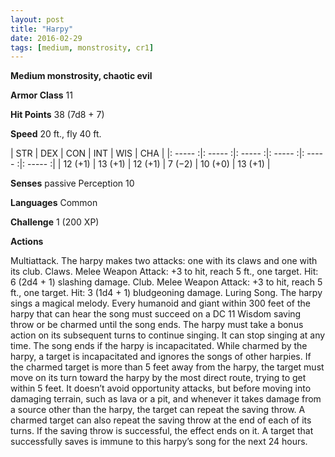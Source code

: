 ```yaml
---
layout: post
title: "Harpy"
date: 2016-02-29
tags: [medium, monstrosity, cr1]
---
```


**Medium monstrosity, chaotic evil**

**Armor Class** 11

**Hit Points** 38 (7d8 + 7)

**Speed** 20 ft., fly 40 ft.

|   STR   |   DEX   |   CON   |   INT   |   WIS   |   CHA   |
|: ----- :|: ----- :|: ----- :|: ----- :|: ----- :|: ----- :|
| 12 (+1) | 13 (+1) | 12 (+1) | 7 (−2) | 10 (+0) | 13 (+1) |

**Senses** passive Perception 10 

**Languages** Common 

**Challenge** 1 (200 XP) 

**Actions**

Multiattack. The harpy makes two attacks: one with its claws and one with its club. Claws. Melee Weapon Attack: +3 to hit, reach 5 ft., one target. Hit: 6 (2d4 + 1) slashing damage. Club. Melee Weapon Attack: +3 to hit, reach 5 ft., one target. Hit: 3 (1d4 + 1) bludgeoning damage. Luring Song. The harpy sings a magical melody. Every humanoid and giant within 300 feet of the harpy that can hear the song must succeed on a DC 11 Wisdom saving throw or be charmed until the song ends. The harpy must take a bonus action on its subsequent turns to continue singing. It can stop singing at any time. The song ends if the harpy is incapacitated. While charmed by the harpy, a target is incapacitated and ignores the songs of other harpies. If the charmed target is more than 5 feet away from the harpy, the target must move on its turn toward the harpy by the most direct route, trying to get within 5 feet. It doesn’t avoid opportunity attacks, but before moving into damaging terrain, such as lava or a pit, and whenever it takes damage from a source other than the harpy, the target can repeat the saving throw. A charmed target can also repeat the saving throw at the end of each of its turns. If the saving throw is successful, the effect ends on it. A target that successfully saves is immune to this harpy’s song for the next 24 hours.